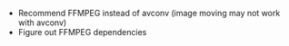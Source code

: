 - Recommend FFMPEG instead of avconv (image moving may not work with avconv)
- Figure out FFMPEG dependencies 
